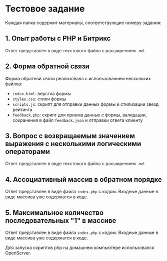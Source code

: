 # Тестовое задание

Каждая папка содержит материалы, соответствующие номеру задания:

## 1. Опыт работы с PHP и Битрикс
Ответ представлен в виде текстового файла с расширением `.md`.

## 2. Форма обратной связи
Форма обратной связи реализована с использованием нескольких файлов:
- `index.html`: верстка формы
- `styles.css`: стили формы
- `scripts.js`: скрипт для отправки данных формы и стилизации звезд рейтинга
- `feedback.php`: скрипт для приема данных с формы, валидации, сохранения в файл `feedback.json` и отправки ответа клиенту

## 3. Вопрос с возвращаемым значением выражения с несколькими логическими операторами
Ответ представлен в виде текстового файла с расширением `.md`.

## 4. Ассоциативный массив в обратном порядке
Ответ представлен в виде файла `index.php` с кодом. Входные данные в виде массива уже содержатся в коде.

## 5. Максимальное количество последовательных "1" в массиве
Ответ представлен в виде файла `index.php` с кодом. Входные данные в виде массива уже содержатся в коде.

Для запуска скриптов php на домашнем компьютере использовался OpenServer.
